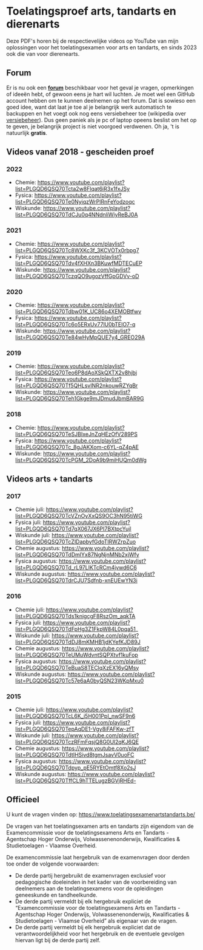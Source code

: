 # Toelatingsproef arts, tandarts en dierenarts #

Deze PDF's horen bij de respectievelijke videos op YouTube van mijn oplossingen voor het toelatingsexamen voor arts en tandarts, en sinds 2023 ook die van voor dierenearts.

## Forum ##
Er is nu ook een __[forum](https://github.com/DenIngenieur/Toelatingsproef-arts-tandarts/discussions/ "forum")__ beschikbaar voor het geval je vragen, opmerkingen of ideeën hebt, of gewoon eens je hart wil luchten. Je moet wel een GitHub account hebben om te kunnen deelnemen op het forum. Dat is sowieso een goed idee, want dat laat je toe al je belangrijk werk automatisch te backuppen en het voegt ook nog eens versiebeheer toe (wikipedia over [versiebeheer](https://nl.wikipedia.org/wiki/Versiebeheersysteem "versiebeheer")). Dus geen paniek als je pc of laptop opeens beslist om het op te geven, je belangrijk project is niet voorgoed verdwenen.
Oh ja, 't is natuurlijk __gratis__. 


## Videos vanaf 2018 - gescheiden proef ##
### 2022 ###
* Chemie: https://www.youtube.com/playlist?list=PLGQD6QSQ70Tcta2w8Flqat6iR3x1fxJSy
* Fysica: https://www.youtube.com/playlist?list=PLGQD6QSQ70Te0NyjqzWrPlRnFeYodzoqc
* Wiskunde: https://www.youtube.com/playlist?list=PLGQD6QSQ70TdCJu0q4NNdnliWiyReBJ0A

### 2021 ###
* Chemie: https://www.youtube.com/playlist?list=PLGQD6QSQ70Tc8WXKc3f_3KCVOTx0rbpg7
* Fysica: https://www.youtube.com/playlist?list=PLGQD6QSQ70Tdv4fXHXn3BKuwfMDTECuEP
* Wiskunde: https://www.youtube.com/playlist?list=PLGQD6QSQ70TczqQO9ugozVffGpGDVv-oD

### 2020 ###
* Chemie: https://www.youtube.com/playlist?list=PLGQD6QSQ70Tdbw01K_UC86o4XEMOBtfwv
* Fysica: https://www.youtube.com/playlist?list=PLGQD6QSQ70Tc6o5ERxUv77lU0bTElO7-q
* Wiskunde: https://www.youtube.com/playlist?list=PLGQD6QSQ70Te84wHyMpQUE7y4_GREO29A

### 2019 ###
* Chemie: https://www.youtube.com/playlist?list=PLGQD6QSQ70Teo6P8dAoXSkQXTX2v8hjbj
* Fysica: https://www.youtube.com/playlist?list=PLGQD6QSQ70Tf5QHLsvINR2nkouwRZYqBr
* Wiskunde: https://www.youtube.com/playlist?list=PLGQD6QSQ70Teh1Gkge9mJDmudJbmBAR9G

### 2018 ###
* Chemie: https://www.youtube.com/playlist?list=PLGQD6QSQ70TeSJBIxeJnZqHEzOfV289PS
* Fysica: https://www.youtube.com/playlist?list=PLGQD6QSQ70Tc_8gJAKXom-c6YL-qZ4pAE
* Wiskunde: https://www.youtube.com/playlist?list=PLGQD6QSQ70TcPGM_2DoA9b9miHUQm0dWg

## Videos arts + tandarts ##
### 2017 ###
* Chemie juli: https://www.youtube.com/playlist?list=PLGQD6QSQ70TcVZnOyXxQS9OC3hN95tiWG
* Fysica juli: https://www.youtube.com/playlist?list=PLGQD6QSQ70Td7qX067JX6PI7BXtpcYujl
* Wiskunde juli: https://www.youtube.com/playlist?list=PLGQD6QSQ70TcZlDapbyfGdoTIRWZrpZuo
* Chemie augustus: https://www.youtube.com/playlist?list=PLGQD6QSQ70TdDmlYx87NgNjnMNb2xjWfy
* Fysica augustus: https://www.youtube.com/playlist?list=PLGQD6QSQ70Td_rL97LIKTcRCm4jvwd6C6
* Wiskunde augustus: https://www.youtube.com/playlist?list=PLGQD6QSQ70TdrCJU7Sdfnb-xnEUEwYN3i

### 2016 ###
* Chemie juli: https://www.youtube.com/playlist?list=PLGQD6QSQ70Tds1knigcgF8RszOm_aqkTA
* Fysica juli: https://www.youtube.com/playlist?list=PLGQD6QSQ70TdFpHg3Z1FkpW84L0pqa51_
* Wiskunde juli: https://www.youtube.com/playlist?list=PLGQD6QSQ70TdDJ8mKMHB1jdKYefKJD89J
* Chemie augustus: https://www.youtube.com/playlist?list=PLGQD6QSQ70TeUMuWdvntSQPXtvf1kuFop
* Fysica augustus: https://www.youtube.com/playlist?list=PLGQD6QSQ70TeBuaS8TEClqXzEX16yQMsy
* Wiskunde augustus: https://www.youtube.com/playlist?list=PLGQD6QSQ70Tc57e6aA0byQSN23WKpMxu0

### 2015 ###
* Chemie juli: https://www.youtube.com/playlist?list=PLGQD6QSQ70TcL6K_i5H001PpI_nwSF9n6
* Fysica juli: https://www.youtube.com/playlist?list=PLGQD6QSQ70TepAqDE1-Vgy8iFAFKw-zfT
* Wiskunde juli: https://www.youtube.com/playlist?list=PLGQD6QSQ70TczRFmFqsjQ8G0Ul2qKJ6QE
* Chemie augustus: https://www.youtube.com/playlist?list=PLGQD6QSQ70TdtIHSivd8tgmJsavV0uoFC
* Fysica augustus: https://www.youtube.com/playlist?list=PLGQD6QSQ70Tdpyp_pE5RYEtOmtf8Xo2sJ
* Wiskunde augustus: https://www.youtube.com/playlist?list=PLGQD6QSQ70TffCL9hTTELugzBGVjRHEd-


## Officieel ##
U kunt de vragen vinden op: https://www.toelatingsexamenartstandarts.be/

De vragen van het toelatingsexamen arts en tandarts zijn eigendom van de Examencommissie voor de toelatingsexamens Arts en Tandarts - Agentschap Hoger Onderwijs, Volwassenenonderwijs, Kwalificaties & Studietoelagen - Vlaamse Overheid.

De examencommissie laat hergebruik van de examenvragen door derden toe onder de volgende voorwaarden:

* De derde partij hergebruikt de examenvragen exclusief voor pedagogische doeleinden in het kader van de voorbereiding van deelnemers aan de toelatingsexamens voor de opleidingen geneeskunde en tandheelkunde.
* De derde partij vermeldt bij elk hergebruik expliciet de “Examencommissie voor de toelatingsexamens Arts en Tandarts - Agentschap Hoger Onderwijs, Volwassenenonderwijs, Kwalificaties & Studietoelagen - Vlaamse Overheid” als eigenaar van de vragen.
* De derde partij vermeldt bij elk hergebruik expliciet dat de verantwoordelijkheid voor het hergebruik en de eventuele gevolgen hiervan ligt bij de derde partij zelf.
